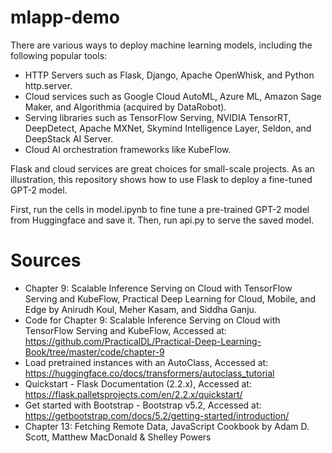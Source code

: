 # mlapp-demo

There are various ways to deploy machine learning models, including the following popular tools:
- HTTP Servers such as Flask, Django, Apache OpenWhisk, and Python http.server.
- Cloud services such as Google Cloud AutoML, Azure ML, Amazon Sage Maker, and Algorithmia (acquired by DataRobot).
- Serving libraries such as TensorFlow Serving, NVIDIA TensorRT, DeepDetect, Apache MXNet, Skymind Intelligence Layer, Seldon, and DeepStack AI Server.
- Cloud AI orchestration frameworks like KubeFlow.

Flask and cloud services are great choices for small-scale projects. As an illustration, this repository shows how to use Flask to deploy a fine-tuned GPT-2 model.

First, run the cells in model.ipynb to fine tune a pre-trained GPT-2 model from Huggingface and save it. Then, run api.py to serve the saved model.

# Sources
- Chapter 9: Scalable Inference Serving on Cloud with TensorFlow Serving and KubeFlow, Practical Deep Learning for Cloud, Mobile, and Edge by Anirudh Koul, Meher Kasam, and Siddha Ganju.
- Code for Chapter 9: Scalable Inference Serving on Cloud with TensorFlow Serving and KubeFlow, Accessed at: https://github.com/PracticalDL/Practical-Deep-Learning-Book/tree/master/code/chapter-9
- Load pretrained instances with an AutoClass, Accessed at: https://huggingface.co/docs/transformers/autoclass_tutorial
- Quickstart - Flask Documentation (2.2.x), Accessed at: https://flask.palletsprojects.com/en/2.2.x/quickstart/
- Get started with Bootstrap - Bootstrap v5.2, Accessed at: https://getbootstrap.com/docs/5.2/getting-started/introduction/
- Chapter 13: Fetching Remote Data, JavaScript Cookbook by Adam D. Scott, Matthew MacDonald & Shelley Powers